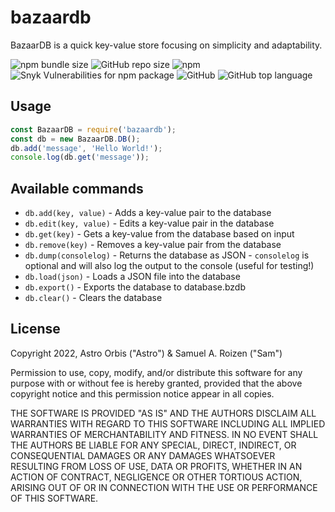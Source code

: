 # bazaardb

BazaarDB is a quick key-value store focusing on simplicity and adaptability.

![npm bundle size](https://img.shields.io/bundlephobia/min/bazaardb?style=for-the-badge)
![GitHub repo size](https://img.shields.io/github/repo-size/astroorbis/bazaardb?style=for-the-badge)
![npm](https://img.shields.io/npm/dt/bazaardb?style=for-the-badge)
![Snyk Vulnerabilities for npm package](https://img.shields.io/snyk/vulnerabilities/npm/bazaardb?style=for-the-badge)
![GitHub](https://img.shields.io/github/license/astroorbis/bazaardb?style=for-the-badge)
![GitHub top language](https://img.shields.io/github/languages/top/astroorbis/bazaardb?style=for-the-badge)

## Usage

```js
const BazaarDB = require('bazaardb');
const db = new BazaarDB.DB();
db.add('message', 'Hello World!');
console.log(db.get('message'));
```

## Available commands

- `db.add(key, value)` - Adds a key-value pair to the database
- `db.edit(key, value)` - Edits a key-value pair in the database
- `db.get(key)` - Gets a key-value from the database based on input
- `db.remove(key)` - Removes a key-value pair from the database
- `db.dump(consolelog)` - Returns the database as JSON - `consolelog` is optional and will also log the output to the console (useful for testing!)
- `db.load(json)` - Loads a JSON file into the database
- `db.export()` - Exports the database to database.bzdb
- `db.clear()` - Clears the database

## License

Copyright 2022, Astro Orbis ("Astro") & Samuel A. Roizen ("Sam")

Permission to use, copy, modify, and/or distribute this software for any purpose with or without fee is hereby granted, provided that the above copyright notice and this permission notice appear in all copies.

THE SOFTWARE IS PROVIDED "AS IS" AND THE AUTHORS DISCLAIM ALL WARRANTIES WITH REGARD TO THIS SOFTWARE INCLUDING ALL IMPLIED WARRANTIES OF MERCHANTABILITY AND FITNESS. IN NO EVENT SHALL THE AUTHORS BE LIABLE FOR ANY SPECIAL, DIRECT, INDIRECT, OR CONSEQUENTIAL DAMAGES OR ANY DAMAGES WHATSOEVER RESULTING FROM LOSS OF USE, DATA OR PROFITS, WHETHER IN AN ACTION OF CONTRACT, NEGLIGENCE OR OTHER TORTIOUS ACTION, ARISING OUT OF OR IN CONNECTION WITH THE USE OR PERFORMANCE OF THIS SOFTWARE.

